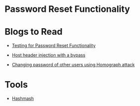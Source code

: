 # Password Reset Functionality 

# Blogs to Read

- [ Testing for Password Reset Functionality](http://imranparay.blogspot.com/2018/09/testing-password-reset-functionalities.html?m=1)

- [ Host header injection with a bypass ](https://infosecwriteups.com/fun-with-header-and-forget-password-with-a-twist-af095b426fb2?gi=2110fe7a4a89)

- [ Changing password of other users using Homograph attack ](https://infosecwriteups.com/how-i-was-able-to-change-victims-password-using-idn-homograph-attack-587111843aff)

# Tools

- [ Hashmash ](https://github.com/rebootuser/Hashmash)
